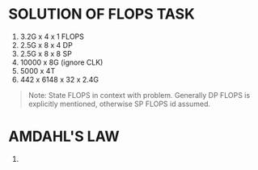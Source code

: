# SOLUTION OF FLOPS TASK
1. 3.2G x 4 x 1 FLOPS
2. 2.5G x 8 x 4 DP
3. 2.5G x 8 x 8 SP 
4. 10000 x 8G (ignore CLK)
5. 5000 x 4T
6. 442 x 6148 x 32 x 2.4G 

> Note: State FLOPS in context with problem. Generally DP FLOPS is explicitly mentioned, otherwise SP FLOPS id assumed.

# AMDAHL'S LAW
1. 